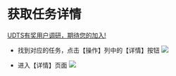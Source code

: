 

# 获取任务详情

[UDTS有奖用户调研，期待您的加入!](https://www.ucloud.cn/site/survey/survey.html?id=63)

- 找到对应的任务，点击【操作】列中的【详情】按钮
![](http://udts-doc.cn-bj.ufileos.com/config001.png)

- 进入【详情】页面
![](http://udts-doc.cn-bj.ufileos.com/config002.png)

